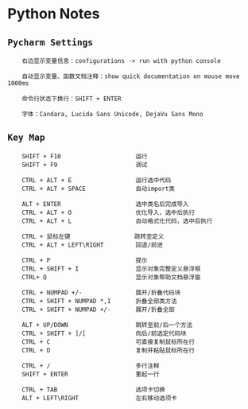 Python Notes
===

`Pycharm Settings`
---
        右边显示变量信息：configurations -> run with python console
        
        自动显示变量、函数文档注释：show quick documentation on mouse move 1000ms
        
        命令行状态下换行：SHIFT + ENTER
        
        字体：Candara, Lucida Sans Unicode, DejaVu Sans Mono


`Key Map`
---

        SHIFT + F10                     运行
        SHIFT + F9                      调试
        
        CTRL + ALT + E                  运行选中代码
        CTRL + ALT + SPACE              自动import类
        
        ALT + ENTER                     选中类名后完成导入
        CTRL + ALT + O                  优化导入，选中后执行
        CTRL + ALT + L                  自动格式化代码，选中后执行
        
        CTRL + 鼠标左键                  跳转至定义
        CTRL + ALT + LEFT\RIGHT         回退/前进
        
        CTRL + P                        提示
        CTRL + SHIFT + I                显示对象完整定义悬浮框
        CTRL+ Q                         显示对象帮助文档悬浮窗
        
        CTRL + NUMPAD +/-               展开/折叠代码块
        CTRL + SHIFT + NUMPAD *,1       折叠全部类方法
        CTRL + SHIFT + NUMPAD +/-       展开/折叠全部

        ALT + UP/DOWN                   跳转至前/后一个方法
        CTRL + SHIFT + ]/[              向后/前选定代码块
        CTRL + C                        可直接复制鼠标所在行
        CTRL + D                        复制并粘贴鼠标所在行
        
        CTRL + /                        多行注释
        SHIFT + ENTER                   重起一行
        
        CTRL + TAB                      选项卡切换
        ALT + LEFT\RIGHT                左右移动选项卡
